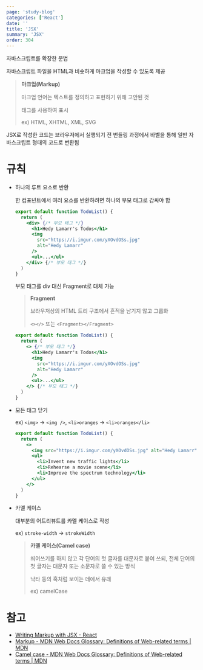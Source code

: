 ```yaml
---
page: 'study-blog'
categories: ['React']
date: ''
title: 'JSX'
summary: 'JSX'
order: 304
---
```


자바스크립트를 확장한 문법

자바스크립트 파일을 HTML과 비슷하게 마크업을 작성할 수 있도록 제공

> **마크업(Markup)**
>
> 마크업 언어는 텍스트를 정의하고 표현하기 위해 고안된 것
>
> 태그를 사용하여 표시
>
> ex) HTML, XHTML, XML, SVG

JSX로 작성한 코드는 브라우저에서 실행되기 전 번들링 과정에서 바벨을 통해 일반 자바스크립트 형태의 코드로 변환됨

# 규칙

- 하나의 루트 요소로 반환

  한 컴포넌트에서 여러 요소를 반환하려면 하나의 부모 태그로 감싸야 함

  ```jsx
  export default function TodoList() {
    return (
      <div> {/* 부모 태그 */}
        <h1>Hedy Lamarr's Todos</h1>
        <img
          src="https://i.imgur.com/yXOvdOSs.jpg"
          alt="Hedy Lamarr"
        />
        <ul>...</ul>
      </div> {/* 부모 태그 */}
    )
  }
  ```

  부모 태그를 div 대신 Fragment로 대체 가능

  > **Fragment**
  >
  > 브라우저상의 HTML 트리 구조에서 흔적을 남기지 않고 그룹화
  >
  > `<></>` 또는 `<Fragment></Fragment>`

  ```jsx
  export default function TodoList() {
    return (
      <> {/* 부모 태그 */}
        <h1>Hedy Lamarr's Todos</h1>
        <img
          src="https://i.imgur.com/yXOvdOSs.jpg"
          alt="Hedy Lamarr"
        />
        <ul>...</ul>
      </> {/* 부모 태그 */}
    )
  }
  ```

- 모든 태그 닫기

  ex) `<img>` → `<img />`, `<li>oranges` → `<li>oranges</li>`

  ```jsx
  export default function TodoList() {
    return (
      <>
        <img src="https://i.imgur.com/yXOvdOSs.jpg" alt="Hedy Lamarr" />
        <ul>
          <li>Invent new traffic lights</li>
          <li>Rehearse a movie scene</li>
          <li>Improve the spectrum technology</li>
        </ul>
      </>
    )
  }
  ```

- 카멜 케이스

  대부분의 어트리뷰트를 카멜 케이스로 작성

  ex) `stroke-width` → `strokeWidth`

  > **카멜 케이스(Camel case)**
  >
  > 띄어쓰기를 하지 않고 각 단어의 첫 글자를 대문자로 붙여 쓰되, 전체 단어의 첫 글자는 대문자 또는 소문자로 쓸 수 있는 방식
  >
  > 낙타 등의 혹처럼 보이는 데에서 유래
  >
  > ex) camelCase

# 참고

- [Writing Markup with JSX - React](https://react.dev/learn/writing-markup-with-jsx)
- [Markup - MDN Web Docs Glossary: Definitions of Web-related terms | MDN](https://developer.mozilla.org/en-US/docs/Glossary/Markup)
- [Camel case - MDN Web Docs Glossary: Definitions of Web-related terms | MDN](https://developer.mozilla.org/en-US/docs/Glossary/Camel_case)
